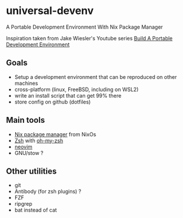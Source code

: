 # universal-devenv

A Portable Development Environment With Nix Package Manager

Inspiration taken from Jake Wiesler's Youtube series [Build A Portable Development Environment](https://www.youtube.com/playlist?list=PL1C97G3GhlHdANMFUIXTcFr14R7b7EBj9)

## Goals

* Setup a development environment that can be reproduced on other machines
* cross-platform (linux, FreeBSD, including on WSL2)
* write an install script that can get 99% there
* store config on github (dotfiles)


## Main tools

* [Nix package manager](https://nixos.org/) from NixOs
* [Zsh](https://www.zsh.org/) with [oh-my-zsh](https://ohmyz.sh/)
* [neovim](https://neovim.io/)
* GNU/stow ?

## Other utilities

* git
* Antibody (for zsh plugins) ?
* FZF
* ripgrep
* bat instead of cat

